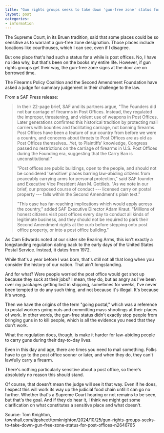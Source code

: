 ```yaml
---
title: "Gun rights groups seeks to take down 'gun-free zone' status for Post Offices"
layout: post
categories:
- information
---
```


The Supreme Court, in its Bruen tradition, said that some places could be so sensitive as to warrant a gun-free zone designation. Those places include locations like courthouses, which I can see, even if I disagree.

But one place that's had such a status for a while is post offices. No, I have no idea why, but that's been on the books my entire life. However, if gun rights groups get their way, the gun-free zone signs at the door are on borrowed time.

The Firearms Policy Coalition and the Second Amendment Foundation have asked a judge for summary judgement in their challenge to the law.

From a SAF Press release:

> In their 22-page brief, SAF and its partners argue, "The Founders did not bar carriage of firearms in Post Offices. Instead, they regulated the improper, threatening, and violent use of weapons in Post Offices. Later generations confirmed this historical tradition by protecting mail carriers with bounties and facilitating carriage, not banning firearms. Post Offices have been a feature of our country from before we were a country, and concerns about threats to Post Offices are as old as Post Offices themselves…Yet, to Plaintiffs' knowledge, Congress passed no restrictions on the carriage of firearms in U.S. Post Offices during the Founding era, suggesting that the Carry Ban is unconstitutional."
>
> "Post offices are public buildings, open to the people, and should not be considered 'sensitive' places barring law-abiding citizens from peaceably carrying arms for personal protection," said SAF founder and Executive Vice President Alan M. Gottlieb. "As we note in our brief, our proposed course of conduct --- licensed carry on postal property --- falls within the Second Amendment's plain text."
>
> "This case has far-reaching implications which would apply across the country," added SAF Executive Director Adam Kraut. "Millions of honest citizens visit post offices every day to conduct all kinds of legitimate business, and they should not be required to park their Second Amendment rights at the curb before stepping onto post office property, or into a post office building."

As Cam Edwards noted at our sister site Bearing Arms, this isn't exactly a longstanding regulation dating back to the early days of the United States Postal Service. Instead, it dates from 1972.

While that's a year before I was born, that's still not all that long when you consider the history of our nation. That ain't longstanding.

And for what? Were people worried the post office would get shot up because they suck at their jobs? I mean, they do, but as angry as I've been over my packages getting lost in shipping, sometimes for weeks, I've never been tempted to do any such thing, and not because it's illegal. It's because it's wrong.

Then we have the origins of the term "going postal," which was a reference to postal workers going nuts and committing mass shootings at their places of work. In other words, the gun-free status didn't exactly stop people from bringing guns in to kill people, which is all the evidence you need that they don't work.

What the regulation does, though, is make it harder for law-abiding people to carry guns during their day-to-day lives.

Even in this day and age, there are times you need to mail something. Folks have to go to the post office sooner or later, and when they do, they can't lawfully carry a firearm.

There's nothing particularly sensitive about a post office, so there's absolutely no reason this should stand.

Of course, that doesn't mean the judge will see it that way. Even if he does, I expect this will work its way up the judicial food chain until it can go no further. Whether that's a Supreme Court hearing or not remains to be seen, but that's the goal. And if they do hear it, I think we might get some clarification on what constitutes a sensitive place and what doesn't.

Source: Tom Knighton, townhall.com/tipsheet/tomknighton/2024/10/25/gun-rights-groups-seeks-to-take-down-gun-free-zone-status-for-post-offices-n2646765
